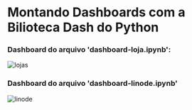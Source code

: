 # Montando Dashboards com a Bilioteca Dash do Python



### Dashboard do arquivo 'dashboard-loja.ipynb':
![lojas](https://user-images.githubusercontent.com/60200989/158254726-ef937079-38e2-4a0b-865c-135a8eb5fc16.png)


### Dashboard do arquivo 'dashboard-linode.ipynb'
![linode](https://user-images.githubusercontent.com/60200989/162439569-718bec87-bf47-46b4-a90b-ab16957b756a.png)
